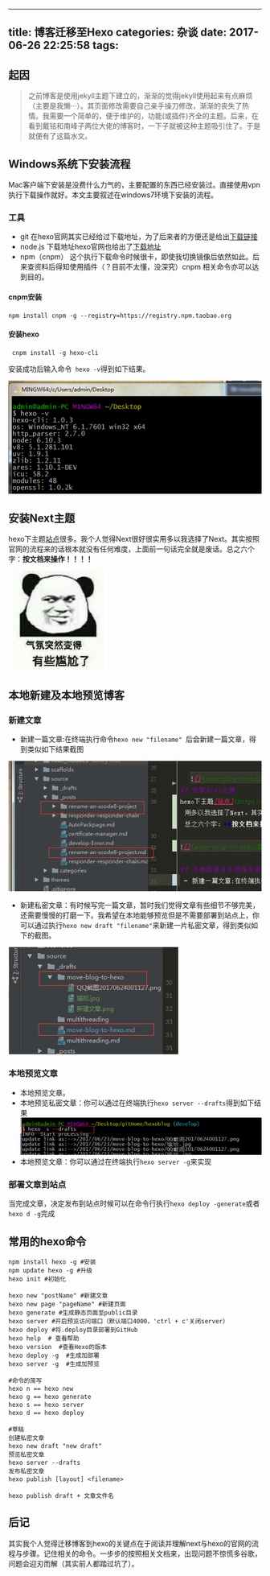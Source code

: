 
---
title: 博客迁移至Hexo
categories: 杂谈
date: 2017-06-26 22:25:58
tags:
---

## 起因
>之前博客是使用jekyll主题下建立的，渐渐的觉得jekyll使用起来有点麻烦（主要是我懒···）。其页面修改需要自己亲手操刀修改，渐渐的丧失了热情。我需要一个简单的，便于维护的，功能(或插件)齐全的主题。后来，在看到戴铭和南峰子两位大佬的博客时，一下子就被这种主题吸引住了。于是就便有了这篇水文。
<!-- more -->
## Windows系统下安装流程
Mac客户端下安装是没费什么力气的，主要配置的东西已经安装过。直接使用vpn执行下载操作就好。本文主要叙述在windows7环境下安装的流程。

### 工具
 - git 在hexo官网其实已经给过下载地址，为了后来者的方便还是给出[下载链接](https://github.com/waylau/git-for-win)
 - node.js 下载地址hexo官网也给出了[下载地址](https://nodejs.org/en/)
 - npm（cnpm） 这个执行下载命令时候很卡，即使我切换镜像后依然如此。后来查资料后得知使用插件（？目前不太懂，没深究）cnpm 相关命令亦可以达到目的。
 #### cnpm安装 
 ```
npm install cnpm -g --registry=https://registry.npm.taobao.org
 ```
 #### 安装hexo
```
 cnpm install -g hexo-cli
```

   安装成功后输入命令` hexo -v`得到如下结果。

   ![](move-blog-to-hexo/QQ截图20170624001127.png)
## 安装Next主题
hexo下主题[站点](https://github.com/hexojs/hexo/wiki/Sites)很多。我个人觉得Next很好很实用多以我选择了Next。其实按照官网的流程来的话根本就没有任何难度，上面前一句话完全就是废话。总之六个字：**按文档来操作！！！！**

![](move-blog-to-hexo/尴尬.jpg)

## 本地新建及本地预览博客
### 新建文章
 - 新建一篇文章:在终端执行命令`hexo new "filename" `后会新建一篇文章，得到类似如下结果截图

 ![1](move-blog-to-hexo/新建文章.png)

 - 新建私密文章：有时候写完一篇文章，暂时我们觉得文章有些细节不够完美，还需要慢慢的打磨一下。我希望在本地能够预览但是不需要部署到站点上，你可以通过执行`hexo new draft "filename"`来新建一片私密文章，得到类似如下的截图。

 ![新建私密文章](move-blog-to-hexo/新建私密文章.png)


### 本地预览文章
  - 本地预览文章。
   - 本地预览私密文章：你可以通过在终端执行`hexo server --drafts`得到如下结果
      ![本地预览私密文章](move-blog-to-hexo/本地预览私密文章.png)
   - 本地预览文章：你可以通过在终端执行`hexo server -g`来实现

### 部署文章到站点
  当完成文章，决定发布到站点时候可以在命令行执行`hexo deploy -generate`或者`hexo d -g`完成
## 常用的hexo命令
```
npm install hexo -g #安装  
npm update hexo -g #升级  
hexo init #初始化

hexo new "postName" #新建文章
hexo new page "pageName" #新建页面
hexo generate #生成静态页面至public目录
hexo server #开启预览访问端口（默认端口4000，'ctrl + c'关闭server）
hexo deploy #将.deploy目录部署到GitHub
hexo help  # 查看帮助
hexo version  #查看Hexo的版本
hexo deploy -g  #生成加部署
hexo server -g  #生成加预览

#命令的简写
hexo n == hexo new
hexo g == hexo generate
hexo s == hexo server
hexo d == hexo deploy

#草稿
创建私密文章
hexo new draft "new draft"
预览私密文章
hexo server --drafts
发布私密文章
hexo publish [layout] <filename>

hexo publish draft + 文章文件名

```

##  后记
其实我个人觉得迁移博客到hexo的关键点在于阅读并理解next与hexo的官网的流程与步骤。记住相关的命令。一步步的按照相关文档来，出现问题不惊慌多谷歌，问题会迎刃而解（其实前人都踏过坑了）。



